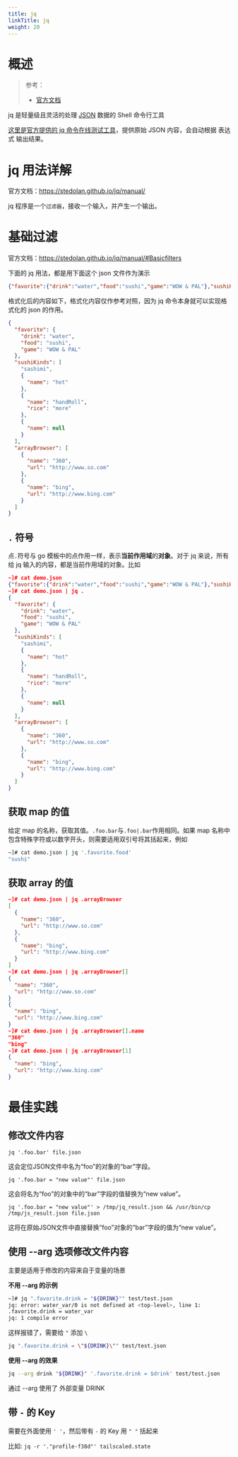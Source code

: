 ```yaml
---
title: jq
linkTitle: jq
weight: 20
---
```


# 概述

> 参考：
>
> - [官方文档](https://stedolan.github.io/jq/)

jq 是轻量级且灵活的处理 [JSON](/docs/2.编程/无法分类的语言/JSON.md) 数据的 Shell 命令行工具

[这里是官方提供的 jq 命令在线测试工具](https://jqplay.org/)，提供原始 JSON 内容，会自动根据 表达式 输出结果。

# jq 用法详解

官方文档：<https://stedolan.github.io/jq/manual/>

jq 程序是一个`过滤器`，接收一个输入，并产生一个输出。

# 基础过滤

官方文档：<https://stedolan.github.io/jq/manual/#Basicfilters>

下面的 jq 用法，都是用下面这个 json 文件作为演示

```json
{"favorite":{"drink":"water","food":"sushi","game":"WOW & PAL"},"sushiKinds":["sashimi",{"name":"hot"},{"name":"handRoll","rice":"more"},{"name":null}],"arrayBrowser":[{"name":"360","url":"http://www.so.com"},{"name":"bing","url":"http://www.bing.com"}]}
```

格式化后的内容如下，格式化内容仅作参考对照，因为 jq 命令本身就可以实现格式化的 json 的作用。

```json
{
  "favorite": {
    "drink": "water",
    "food": "sushi",
    "game": "WOW & PAL"
  },
  "sushiKinds": [
    "sashimi",
    {
      "name": "hot"
    },
    {
      "name": "handRoll",
      "rice": "more"
    },
    {
      "name": null
    }
  ],
  "arrayBrowser": [
    {
      "name": "360",
      "url": "http://www.so.com"
    },
    {
      "name": "bing",
      "url": "http://www.bing.com"
    }
  ]
}
```

## `.` 符号

点`.`符号与 go 模板中的点作用一样，表示**当前作用域**的**对象**。对于 jq 来说，所有给 jq 输入的内容，都是当前作用域的对象。比如

```json
~]# cat demo.json
{"favorite":{"drink":"water","food":"sushi","game":"WOW & PAL"},"sushiKinds":["sashimi",{"name":"hot"},{"name":"handRoll","rice":"more"},{"name":null}],"arrayBrowser":[{"name":"360","url":"http://www.so.com"},{"name":"bing","url":"http://www.bing.com"}]}
~]# cat demo.json | jq .
{
  "favorite": {
    "drink": "water",
    "food": "sushi",
    "game": "WOW & PAL"
  },
  "sushiKinds": [
    "sashimi",
    {
      "name": "hot"
    },
    {
      "name": "handRoll",
      "rice": "more"
    },
    {
      "name": null
    }
  ],
  "arrayBrowser": [
    {
      "name": "360",
      "url": "http://www.so.com"
    },
    {
      "name": "bing",
      "url": "http://www.bing.com"
    }
  ]
}
```

## 获取 map 的值

给定 map 的名称，获取其值。`.foo.bar`与`.foo|.bar`作用相同。如果 map 名称中包含特殊字符或以数字开头，则需要适用双引号将其括起来，例如

```bash
~]# cat demo.json | jq '.favorite.food'
"sushi"
```

## 获取 array 的值

```json
~]# cat demo.json | jq .arrayBrowser
[
  {
    "name": "360",
    "url": "http://www.so.com"
  },
  {
    "name": "bing",
    "url": "http://www.bing.com"
  }
]
~]# cat demo.json | jq .arrayBrowser[]
{
  "name": "360",
  "url": "http://www.so.com"
}
{
  "name": "bing",
  "url": "http://www.bing.com"
}
~]# cat demo.json | jq .arrayBrowser[].name
"360"
"bing"
~]# cat demo.json | jq .arrayBrowser[1]
{
  "name": "bing",
  "url": "http://www.bing.com"
}
```

# 最佳实践

## 修改文件内容

```
jq '.foo.bar' file.json
```

这会定位JSON文件中名为“foo”的对象的“bar”字段。

```
jq '.foo.bar = "new value"' file.json
```

这会将名为“foo”的对象中的“bar”字段的值替换为“new value”。

```
jq '.foo.bar = "new value"' > /tmp/jq_result.json && /usr/bin/cp /tmp/js_result.json file.json
```

这将在原始JSON文件中直接替换“foo”对象的“bar”字段的值为“new value”。

## 使用 --arg 选项修改文件内容

主要是适用于修改的内容来自于变量的场景

**不用 --arg 的示例**

```bash
~]# jq ".favorite.drink = "${DRINK}"" test/test.json
jq: error: water_var/0 is not defined at <top-level>, line 1:
.favorite.drink = water_var
jq: 1 compile error
```

这样报错了，需要给 `"` 添加 `\`

```bash
jq ".favorite.drink = \"${DRINK}\"" test/test.json
```

**使用 --arg 的效果**

```bash
jq --arg drink "${DRINK}" '.favorite.drink = $drink' test/test.json
```

通过 --arg 使用了 外部变量 DRINK

## 带 `-` 的 Key

需要在外面使用 `' '`，然后带有 `-` 的 Key 用 `" "` 括起来

比如: `jq -r '."profile-f38d"' tailscaled.state`

